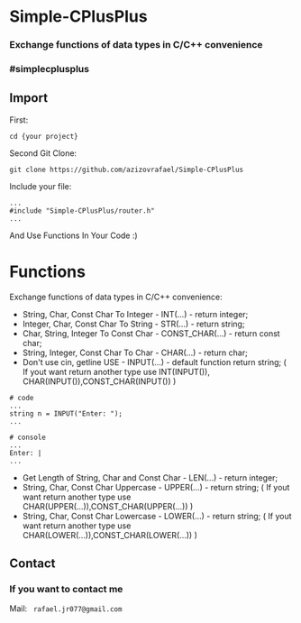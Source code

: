 # Simple-CPlusPlus
### Exchange functions of data types in C/C++ convenience

### #simplecplusplus

## Import

First:
```
cd {your project}
```

Second Git Clone:
```
git clone https://github.com/azizovrafael/Simple-CPlusPlus
```

Include your file:
```
...
#include "Simple-CPlusPlus/router.h"
...
```

And Use Functions In Your Code :)


# Functions
Exchange functions of data types in C/C++ convenience:
- String, Char, Const Char To Integer - INT(...) - return integer;
- Integer, Char, Const Char To String - STR(...) - return string;
- Char, String, Integer To Const Char - CONST_CHAR(...) - return const char;
- String, Integer, Const Char To Char - CHAR(...) - return char;
- Don't use cin, getline USE - INPUT(...) - default function return string; ( If yout want return another type use INT(INPUT()), CHAR(INPUT()),CONST_CHAR(INPUT()) )
```
# code
...
string n = INPUT("Enter: ");
...

# console
...
Enter: |
...
```
- Get Length of String, Char and Const Char - LEN(...) - return integer;
- String, Char, Const Char Uppercase - UPPER(...) - return string; ( If yout want return another type use CHAR(UPPER(...)),CONST_CHAR(UPPER(...)) )
- String, Char, Const Char Lowercase - LOWER(...) - return string; ( If yout want return another type use CHAR(LOWER(...)),CONST_CHAR(LOWER(...)) )

## Contact
### If you want to contact me
Mail: ``` rafael.jr077@gmail.com```
